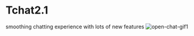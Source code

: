 # Tchat2.1

smoothing chatting experience with lots of new features
![open-chat-gif1](https://github.com/user-attachments/assets/6baabe1a-191b-4b5f-99b6-253f04fbd3f1)
